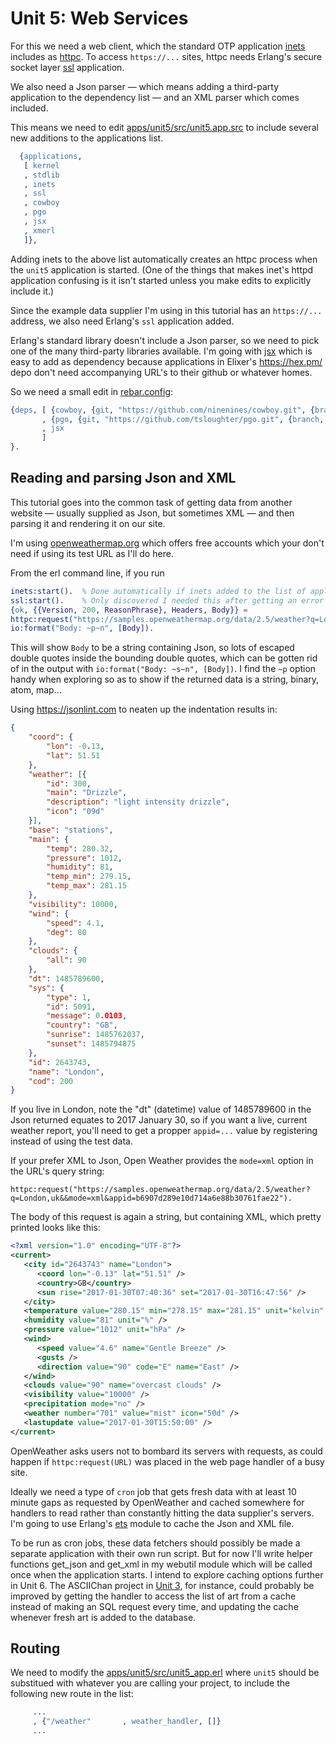 <h1>Unit 5: Web Services</h1>

For this we need a web client, which the standard OTP application <a href="http://erlang.org/doc/apps/inets/http_client.html">inets</a>
includes as <a href="http://erlang.org/doc/apps/inets/http_client.html">httpc</a>. 
To access `https://...` sites, httpc needs Erlang's 
secure socket layer <a href="https://erlang.org/doc/man/ssl.html">ssl</a> application. 

We also need a Json parser &mdash; which means adding a third-party application to the dependency list &mdash; and 
an XML parser which comes included.

This means we need to edit 
<a href="https://github.com/roblaing/erlang-webapp-howto/blob/master/unit5/apps/unit5/src/unit5.app.src">
apps/unit5/src/unit5.app.src</a> to include several new additions to the applications list.

```erlang
  {applications,
   [ kernel
   , stdlib
   , inets
   , ssl
   , cowboy
   , pgo
   , jsx
   , xmerl
   ]},
```

Adding inets to the above list automatically creates an httpc process when the `unit5` application is started. 
(One of the things that makes inet's httpd application confusing is it isn't started unless you make edits to explicitly include it.)

Since the example data supplier I'm using in this tutorial has an `https://...` address, we also need Erlang's `ssl` application
added.

Erlang's standard library doesn't include a Json parser, so we need to pick one of the many third-party libraries available.
I'm going with <a href="https://hex.pm/packages/jsx">jsx</a> which is easy to add as dependency because applications in 
Elixer's <a href="https://hex.pm/">https://hex.pm/</a> depo don't need accompanying URL's to their github or whatever homes.

So we need a small edit in <a href="https://github.com/roblaing/erlang-webapp-howto/blob/master/unit5/rebar.config">rebar.config</a>:

```erlang
{deps, [ {cowboy, {git, "https://github.com/ninenines/cowboy.git", {branch, "master"}}}
       , {pgo, {git, "https://github.com/tsloughter/pgo.git", {branch, "master"}}}
       , jsx  
       ]
}.
```

<h2>Reading and parsing Json and XML</h2>

This tutorial goes into the common task of getting data from another website &mdash; usually supplied as Json, but
sometimes XML &mdash; and then parsing it and rendering it on our site.

I'm using <a href="https://openweathermap.org">openweathermap.org</a> which offers free accounts which your don't need
if using its test URL as I'll do here.

From the erl command line, if you run 
```erlang
inets:start().  % Done automatically if inets added to the list of applications in resource file.
ssl:start().    % Only discovered I needed this after getting an error for leaving it out.
{ok, {{Version, 200, ReasonPhrase}, Headers, Body}} = 
httpc:request("https://samples.openweathermap.org/data/2.5/weather?q=London,uk&appid=b6907d289e10d714a6e88b30761fae22"),
io:format("Body: ~p~n", [Body]).
```
This will show `Body` to be a string containing Json, so lots of escaped double quotes inside the bounding double quotes,
which can be gotten rid of in the output with `io:format("Body: ~s~n", [Body])`. I find the `~p` option handy when exploring so as to
show if the returned data is a string, binary, atom, map...

Using <a href="https://jsonlint.com/">https://jsonlint.com</a> to neaten up the indentation results in:

```json
{
	"coord": {
		"lon": -0.13,
		"lat": 51.51
	},
	"weather": [{
		"id": 300,
		"main": "Drizzle",
		"description": "light intensity drizzle",
		"icon": "09d"
	}],
	"base": "stations",
	"main": {
		"temp": 280.32,
		"pressure": 1012,
		"humidity": 81,
		"temp_min": 279.15,
		"temp_max": 281.15
	},
	"visibility": 10000,
	"wind": {
		"speed": 4.1,
		"deg": 80
	},
	"clouds": {
		"all": 90
	},
	"dt": 1485789600,
	"sys": {
		"type": 1,
		"id": 5091,
		"message": 0.0103,
		"country": "GB",
		"sunrise": 1485762037,
		"sunset": 1485794875
	},
	"id": 2643743,
	"name": "London",
	"cod": 200
}
```

If you live in London, note the "dt" (datetime) value of 1485789600 in the Json returned equates to 2017 January 30, 
so if you want a live, current weather report, you'll need to get a propper `appid=...` value by registering 
instead of using the test data.

If your prefer XML to Json, Open Weather provides the `mode=xml` option in the URL's query string:
```
httpc:request("https://samples.openweathermap.org/data/2.5/weather?q=London,uk&&mode=xml&appid=b6907d289e10d714a6e88b30761fae22").
```
The body of this request is again a string, but containing XML, which pretty printed looks like this:

```xml
<?xml version="1.0" encoding="UTF-8"?>
<current>
   <city id="2643743" name="London">
      <coord lon="-0.13" lat="51.51" />
      <country>GB</country>
      <sun rise="2017-01-30T07:40:36" set="2017-01-30T16:47:56" />
   </city>
   <temperature value="280.15" min="278.15" max="281.15" unit="kelvin" />
   <humidity value="81" unit="%" />
   <pressure value="1012" unit="hPa" />
   <wind>
      <speed value="4.6" name="Gentle Breeze" />
      <gusts />
      <direction value="90" code="E" name="East" />
   </wind>
   <clouds value="90" name="overcast clouds" />
   <visibility value="10000" />
   <precipitation mode="no" />
   <weather number="701" value="mist" icon="50d" />
   <lastupdate value="2017-01-30T15:50:00" />
</current>
```      

OpenWeather asks users not to bombard its servers with requests, as could happen if `httpc:request(URL)`
was placed in the web page handler of a busy site.

Ideally we need a type of `cron` job that gets fresh data with at least 10 minute gaps as requested by OpenWeather and cached 
somewhere for handlers to read rather than constantly hitting the data supplier's servers. I'm going to use
Erlang's <a href="https://erlang.org/doc/man/ets.html">ets</a> module to cache the Json and XML file.

To be run as cron jobs, these data fetchers should possibly be made a separate application with their own run script.
But for now I'll write helper functions get_json and get_xml in my webutil module which will be called once when the application starts.
I intend to explore caching options further in Unit 6. The ASCIIChan project in 
<a href="https://github.com/roblaing/erlang-webapp-howto/tree/master/unit3">Unit 3</a>, for instance, could probably be improved
by getting the handler to access the list of art from a cache instead of making an SQL request every time, and updating the cache
whenever fresh art is added to the database.

<h2>Routing</h2>

We need to modify the <a href="https://github.com/roblaing/erlang-webapp-howto/blob/master/unit5/apps/unit5/src/unit5_app.erl">
apps/unit5/src/unit5_app.erl</a> where `unit5` should be substitued with whatever you are calling your project, to include the 
following new route in the list:

```erlang
     ...
     , {"/weather"       , weather_handler, []}
     ...
```


